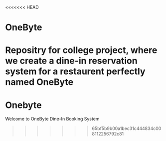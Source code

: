 <<<<<<< HEAD
# OneByte
Repositry for college project, where we create a dine-in reservation system for a restaurent perfectly named OneByte
=======
# Onebyte
Welcome to OneByte Dine-In Booking System
>>>>>>> 65bf5b9b00a1bec31c444834c008112256792c81

